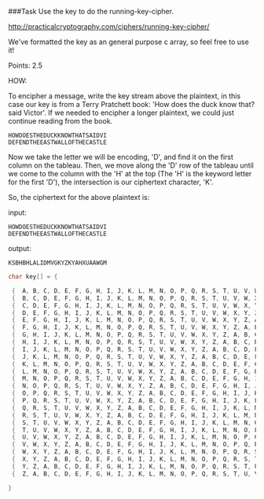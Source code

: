 ###Task
Use the key to do the running-key-cipher.

http://practicalcryptography.com/ciphers/running-key-cipher/

We've formatted the key as an general purpose c array, so feel free to use it!

Points: 2.5

HOW:

To encipher a message, write the key stream above the plaintext, in this case our key is from a Terry Pratchett book: 'How does the duck know that? said Victor'. If we needed to encipher a longer plaintext, we could just continue reading from the book.

```
HOWDOESTHEDUCKKNOWTHATSAIDVI
DEFENDTHEEASTWALLOFTHECASTLE
```
Now we take the letter we will be encoding, 'D', and find it on the first column on the tableau. Then, we move along the 'D' row of the tableau until we come to the column with the 'H' at the top (The 'H' is the keyword letter for the first 'D'), the intersection is our ciphertext character, 'K'.

So, the ciphertext for the above plaintext is:

input:
```
HOWDOESTHEDUCKKNOWTHATSAIDVI
DEFENDTHEEASTWALLOFTHECASTLE
```
output:
```
KSBHBHLALIDMVGKYZKYAHXUAAWGM
```

```C
char key[] = {

 {  A, B, C, D, E, F, G, H, I, J, K, L, M, N, O, P, Q, R, S, T, U, V, W, X, Y, Z },
 {  B, C, D, E, F, G, H, I, J, K, L, M, N, O, P, Q, R, S, T, U, V, W, X, Y, Z, A },
 {  C, D, E, F, G, H, I, J, K, L, M, N, O, P, Q, R, S, T, U, V, W, X, Y, Z, A, B },
 {  D, E, F, G, H, I, J, K, L, M, N, O, P, Q, R, S, T, U, V, W, X, Y, Z, A, B, C },
 {  E, F, G, H, I, J, K, L, M, N, O, P, Q, R, S, T, U, V, W, X, Y, Z, A, B, C, D },
 {  F, G, H, I, J, K, L, M, N, O, P, Q, R, S, T, U, V, W, X, Y, Z, A, B, C, D, E },
 {  G, H, I, J, K, L, M, N, O, P, Q, R, S, T, U, V, W, X, Y, Z, A, B, C, D, E, F },
 {  H, I, J, K, L, M, N, O, P, Q, R, S, T, U, V, W, X, Y, Z, A, B, C, D, E, F, G },
 {  I, J, K, L, M, N, O, P, Q, R, S, T, U, V, W, X, Y, Z, A, B, C, D, E, F, G, H },
 {  J, K, L, M, N, O, P, Q, R, S, T, U, V, W, X, Y, Z, A, B, C, D, E, F, G, H, I },
 {  K, L, M, N, O, P, Q, R, S, T, U, V, W, X, Y, Z, A, B, C, D, E, F, G, H, I, J },
 {  L, M, N, O, P, Q, R, S, T, U, V, W, X, Y, Z, A, B, C, D, E, F, G, H, I, J, K },
 {  M, N, O, P, Q, R, S, T, U, V, W, X, Y, Z, A, B, C, D, E, F, G, H, I, J, K, L },
 {  N, O, P, Q, R, S, T, U, V, W, X, Y, Z, A, B, C, D, E, F, G, H, I, J, K, L, M },
 {  O, P, Q, R, S, T, U, V, W, X, Y, Z, A, B, C, D, E, F, G, H, I, J, K, L, M, N },
 {  P, Q, R, S, T, U, V, W, X, Y, Z, A, B, C, D, E, F, G, H, I, J, K, L, M, N, O },
 {  Q, R, S, T, U, V, W, X, Y, Z, A, B, C, D, E, F, G, H, I, J, K, L, M, N, O, P },
 {  R, S, T, U, V, W, X, Y, Z, A, B, C, D, E, F, G, H, I, J, K, L, M, N, O, P, Q },
 {  S, T, U, V, W, X, Y, Z, A, B, C, D, E, F, G, H, I, J, K, L, M, N, O, P, Q, R },
 {  T, U, V, W, X, Y, Z, A, B, C, D, E, F, G, H, I, J, K, L, M, N, O, P, Q, R, S },
 {  U, V, W, X, Y, Z, A, B, C, D, E, F, G, H, I, J, K, L, M, N, O, P, Q, R, S, T },
 {  V, W, X, Y, Z, A, B, C, D, E, F, G, H, I, J, K, L, M, N, O, P, Q, R, S, T, U },
 {  W, X, Y, Z, A, B, C, D, E, F, G, H, I, J, K, L, M, N, O, P, Q, R, S, T, U, V },
 {  X, Y, Z, A, B, C, D, E, F, G, H, I, J, K, L, M, N, O, P, Q, R, S, T, U, V, W },
 {  Y, Z, A, B, C, D, E, F, G, H, I, J, K, L, M, N, O, P, Q, R, S, T, U, V, W, X },
 {  Z, A, B, C, D, E, F, G, H, I, J, K, L, M, N, O, P, Q, R, S, T, U, V, W, X, Y },

}
```